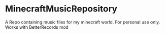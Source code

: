 # MinecraftMusicRepository
A Repo containing music files for my minecraft world. For personal use only. Works with BetterRecords mod
